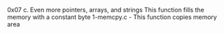0x07 c. Even more pointers, arrays, and strings
This function fills the memory with a constant byte
1-memcpy.c - This function copies memory area

